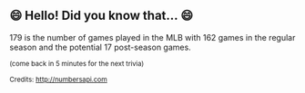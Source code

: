 ## 😄 Hello! Did you know that... 😄
179 is the number of games played in the MLB with 162 games in the regular season and the potential 17 post-season games.

<sup>(come back in 5 minutes for the next trivia)</sup>


<sup>Credits: http://numbersapi.com</sup>
